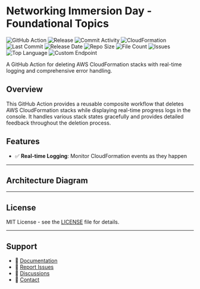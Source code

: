 # Networking Immersion Day - Foundational Topics

![GitHub Action](https://img.shields.io/badge/GitHub-Action-blue?logo=github)&nbsp;![Release](https://github.com/subhamay-bhattacharyya/0304-vpc-cft/actions/workflows/release.yaml/badge.svg)&nbsp;![Commit Activity](https://img.shields.io/github/commit-activity/t/subhamay-bhattacharyya/0304-vpc-cft)&nbsp;![CloudFormation](https://img.shields.io/badge/AWS-CloudFormation-orange?logo=amazonaws)&nbsp;![Last Commit](https://img.shields.io/github/last-commit/subhamay-bhattacharyya/0304-vpc-cft)&nbsp;![Release Date](https://img.shields.io/github/release-date/subhamay-bhattacharyya/0304-vpc-cft)&nbsp;![Repo Size](https://img.shields.io/github/repo-size/subhamay-bhattacharyya/0304-vpc-cft)&nbsp;![File Count](https://img.shields.io/github/directory-file-count/subhamay-bhattacharyya/0304-vpc-cft)&nbsp;![Issues](https://img.shields.io/github/issues/subhamay-bhattacharyya/0304-vpc-cft)&nbsp;![Top Language](https://img.shields.io/github/languages/top/subhamay-bhattacharyya/0304-vpc-cft)&nbsp;![Custom Endpoint](https://img.shields.io/endpoint?url=https://gist.githubusercontent.com/bsubhamay/f3a4ef464c2cdac4581fb5fabe336aa8/raw/0304-vpc-cft.json?)


A GitHub Action for deleting AWS CloudFormation stacks with real-time logging and comprehensive error handling.

## Overview

This GitHub Action provides a reusable composite workflow that deletes AWS CloudFormation stacks while displaying real-time progress logs in the console. It handles various stack states gracefully and provides detailed feedback throughout the deletion process.

## Features

- ✅ **Real-time Logging**: Monitor CloudFormation events as they happen

---

## Architecture Diagram


---

## License

MIT License - see the [LICENSE](LICENSE) file for details.

---

## Support

- 📖 [Documentation](https://github.com/subhamay-bhattacharyya/0304-vpc-cft/wiki)
- 🐛 [Report Issues](https://github.com/subhamay-bhattacharyya/0304-vpc-cft/issues)
- 💬 [Discussions](https://github.com/subhamay-bhattacharyya/0304-vpc-cft/discussions)
- 📧 [Contact](mailto:support@subhamay.aws@gmail.com)